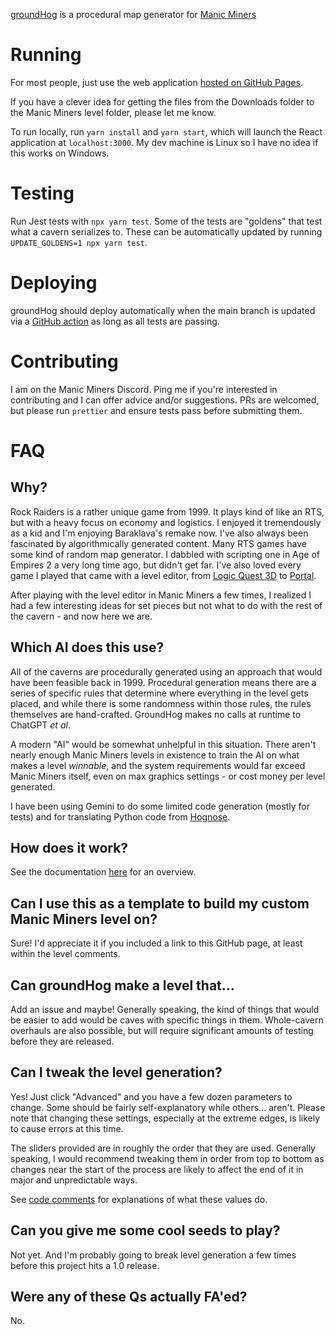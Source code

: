 [groundHog](https://en.wikipedia.org/wiki/Groundhog_Day_(film))
is a procedural map generator for
[Manic Miners](https://manicminers.baraklava.com/)

# Running

For most people, just use the web application
[hosted on GitHub Pages](https://charredutensil.github.io/groundhog/).

If you have a clever idea for getting the files from the Downloads folder
to the Manic Miners level folder, please let me know.

To run locally, run `yarn install` and `yarn start`, which will launch the
React application at `localhost:3000`. My dev machine is Linux so I have
no idea if this works on Windows.

# Testing

Run Jest tests with `npx yarn test`. Some of the tests are "goldens" that
test what a cavern serializes to. These can be automatically updated by
running `UPDATE_GOLDENS=1 npx yarn test`.

# Deploying

groundHog should deploy automatically when the main branch is updated via a
[GitHub action](https://github.com/charredUtensil/groundhog/actions/workflows/release.yml)
as long as all tests are passing.

# Contributing

I am on the Manic Miners Discord. Ping me if you're interested in contributing
and I can offer advice and/or suggestions. PRs are welcomed, but please run
`prettier` and ensure tests pass before submitting them.

# FAQ

## Why?

Rock Raiders is a rather unique game from 1999. It plays kind of like an RTS,
but with a heavy focus on economy and logistics. I enjoyed it tremendously as
a kid and I'm enjoying Baraklava's remake now. I've also always been fascinated
by algorithmically generated content. Many RTS games have some kind of random
map generator. I dabbled with scripting one in Age of Empires 2 a very long
time ago, but didn't get far. I've also loved every game I played that came
with a level editor, from
[Logic Quest 3D](https://www.youtube.com/watch?v=605CeYpos1U&list=PL7A1EE48A7DD84B65&ab_channel=maxmouse713)
to [Portal](https://www.moddb.com/mods/gamma-energy).

After playing with the level editor in Manic Miners a few times, I realized I
had a few interesting ideas for set pieces but not what to do with the rest of
the cavern - and now here we are.

## Which AI does this use?

All of the caverns are procedurally generated using an approach that
would have been feasible back in 1999. Procedural generation means there are a
series of specific rules that determine where everything in the level gets
placed, and while there is some randomness within those rules, the rules
themselves are hand-crafted. GroundHog makes no calls at runtime to ChatGPT
_et al_.

A modern "AI" would be somewhat unhelpful in this situation. There aren't
nearly enough Manic Miners levels in existence to train the AI on what makes a
level *winnable*, and the system requirements would far exceed Manic Miners
itself, even on max graphics settings - or cost money per level generated.

I have been using Gemini to do some limited code generation (mostly for tests)
and for translating Python code from
[Hognose](https://github.com/charredUtensil/hognose).

## How does it work?

See the documentation [here](./src/core/transformers) for an overview.

## Can I use this as a template to build my custom Manic Miners level on?

Sure! I'd appreciate it if you included a link to this GitHub page, at least
within the level comments.

## Can groundHog make a level that...

Add an issue and maybe! Generally speaking, the kind of things that would be
easier to add would be caves with specific things in them. Whole-cavern
overhauls are also possible, but will require significant amounts of testing
before they are released.

## Can I tweak the level generation?

Yes! Just click "Advanced" and you have a few dozen parameters to change.
Some should be fairly self-explanatory while others... aren't. Please note
that changing these settings, especially at the extreme edges, is likely to
cause errors at this time.

The sliders provided are in roughly the order that they are used. Generally
speaking, I would recommend tweaking them in order from top to bottom as
changes near the start of the process are likely to affect the end of it in
major and unpredictable ways.

See [code comments](./src/core/common/context.ts)
for explanations of what these values do.

## Can you give me some cool seeds to play?

Not yet. And I'm probably going to break level generation a few times before
this project hits a 1.0 release.

## Were any of these Qs actually FA'ed?

No.